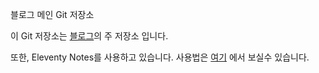 블로그 메인 Git 저장소

이 Git 저장소는 [블로그](https://www.readingsanil.pe.kr)의 주 저장소 입니다.

또한, Eleventy Notes를 사용하고 있습니다. 사용법은 [여기](https://eleventy-notes.sandroroth.com/n/getting-started/) 에서 보실수 있습니다.